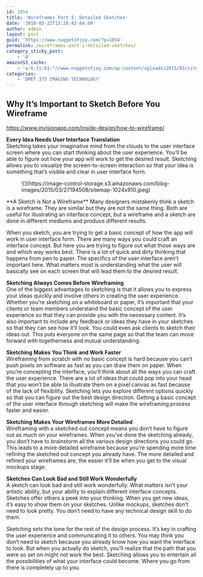 ```yaml
---
id: 1054
title: 'Wireframes Part I: Detailed Sketches'
date: '2018-03-22T13:28:42-04:00'
author: admin
layout: post
guid: 'https://www.nuggetofjoy.com/?p=1054'
permalink: /wireframes-part-i-detailed-sketches/
category_sticky_post:
    - '0'
amazonS3_cache:
    - 'a:6:{s:61:"//www.nuggetofjoy.com/wp-content/uploads/2015/03/sitemap.jpeg";a:2:{s:2:"id";i:1056;s:11:"source_type";s:13:"media-library";}s:70:"//www.nuggetofjoy.com/wp-content/uploads/2015/03/sitemap-1024x910.jpeg";a:2:{s:2:"id";i:1056;s:11:"source_type";s:13:"media-library";}s:82:"//image-control-storage.s3.amazonaws.com/blog-images/2015/03/27194508/sitemap.jpeg";a:2:{s:2:"id";i:1056;s:11:"source_type";s:13:"media-library";}s:91:"//image-control-storage.s3.amazonaws.com/blog-images/2015/03/27194508/sitemap-1024x910.jpeg";a:2:{s:2:"id";i:1056;s:11:"source_type";s:13:"media-library";}s:79:"//www.nuggetofjoy.com/wp-content/uploads/2015/03/sample_sketched_wireframes.jpg";a:2:{s:2:"id";i:1055;s:11:"source_type";s:13:"media-library";}s:100:"//image-control-storage.s3.amazonaws.com/blog-images/2015/03/27194616/sample_sketched_wireframes.jpg";a:2:{s:2:"id";i:1055;s:11:"source_type";s:13:"media-library";}}'
categories:
    - 'DMET 375 IMAGING TECHNOLOGY'
---
```


## **Why It’s Important to Sketch Before You Wireframe**

<https://www.invisionapp.com/inside-design/how-to-wireframe/>

**Every Idea Needs User Interface Translation**  
Sketching takes your imaginative mind from the clouds to the user interface screen where you can start thinking about the user experience. You’ll be able to figure out how your app will work to get the desired result. Sketching allows you to visualize the screen-to-screen interaction so that your idea is something that’s visible and clear in user interface form.

<div class="wp-block-image"><figure class="aligncenter">![](https://image-control-storage.s3.amazonaws.com/blog-images/2015/03/27194508/sitemap-1024x910.jpeg)</figure></div>**A Sketch is Not a Wireframe**  
Many designers mistakenly think a sketch is a wireframe. They are similar but they are not the same thing. Both are useful for illustrating an interface concept, but a wireframe and a sketch are done in different mediums and produce different results.

When you sketch, you are trying to get a basic concept of how the app will work in user interface form. There are many ways you could craft an interface concept. But here you are trying to figure out what those ways are and which way works best. There is a lot of quick and dirty thinking that happens from pen to paper. The specifics of the user interface aren’t important here. What matters most is understanding what the user will basically see on each screen that will lead them to the desired result.

**Sketching Always Comes Before Wireframing**  
One of the biggest advantages to sketching is that it allows you to express your ideas quickly and involve others in creating the user experience. Whether you’re sketching on a whiteboard or paper, it’s important that your clients or team members understand the basic concept of the user experience so that they can provide you with the necessary content. It’s also important to include any feedback or ideas they have in your sketches so that they can see how it’ll look. You could even ask clients to sketch their ideas out. This puts everyone on the same page so that the team can move forward with togetherness and mutual understanding.

**Sketching Makes You Think and Work Faster**  
Wireframing from scratch with no basic concept is hard because you can’t push pixels on software as fast as you can draw them on paper. When you’re concepting the interface, you’ll think about all the ways you can craft the user experience. There are a lot of ideas that could pop into your head that you won’t be able to illustrate them on a pixel canvas as fast because of the lack of flexibility. Sketching lets you explore different options quickly so that you can figure out the best design direction. Getting a basic concept of the user interface through sketching will make the wireframing process faster and easier.

**Sketching Makes Your Wireframes More Detailed**  
Wireframing with a sketched out concept means you don’t have to figure out as much on your wireframes. When you’ve done the sketching already, you don’t have to brainstorm all the various design directions you could go. This leads to a more detailed wireframe because you’re spending more time refining the sketched out concept you already have. The more detailed and refined your wireframes are, the easier it’ll be when you get to the visual mockups stage.

**Sketches Can Look Bad and Still Work Wonderfully**  
A sketch can look bad and still work wonderfully. What matters isn’t your artistic ability, but your ability to explain different interface concepts. Sketches offer others a peek into your thinking. When you get new ideas, it’s easy to show them on your sketches. Unlike mockups, sketches don’t need to look pretty. You don’t need to have any technical design skill to do them.

Sketching sets the tone for the rest of the design process. It’s key in crafting the user experience and communicating it to others. You may think you don’t need to sketch because you already know how you want the interface to look. But when you actually do sketch, you’ll realize that the path that you were so set on might not work the best. Sketching allows you to entertain all the possibilities of what your interface could become. Where you go from there is completely up to you.